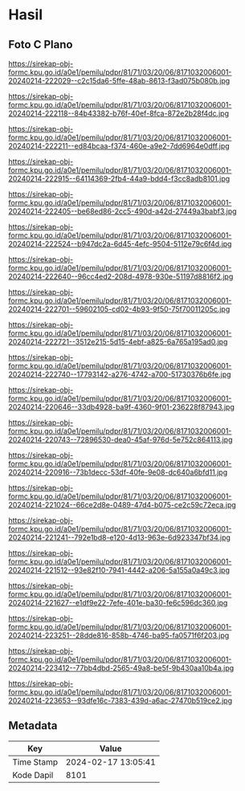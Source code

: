 # Hasil

## Foto C Plano

https://sirekap-obj-formc.kpu.go.id/a0e1/pemilu/pdpr/81/71/03/20/06/8171032006001-20240214-222029--c2c15da6-5ffe-48ab-8613-f3ad075b080b.jpg

https://sirekap-obj-formc.kpu.go.id/a0e1/pemilu/pdpr/81/71/03/20/06/8171032006001-20240214-222118--84b43382-b76f-40ef-8fca-872e2b28f4dc.jpg

https://sirekap-obj-formc.kpu.go.id/a0e1/pemilu/pdpr/81/71/03/20/06/8171032006001-20240214-222211--ed84bcaa-f374-460e-a9e2-7dd6964e0dff.jpg

https://sirekap-obj-formc.kpu.go.id/a0e1/pemilu/pdpr/81/71/03/20/06/8171032006001-20240214-222915--64114369-2fb4-44a9-bdd4-f3cc8adb8101.jpg

https://sirekap-obj-formc.kpu.go.id/a0e1/pemilu/pdpr/81/71/03/20/06/8171032006001-20240214-222405--be68ed86-2cc5-490d-a42d-27449a3babf3.jpg

https://sirekap-obj-formc.kpu.go.id/a0e1/pemilu/pdpr/81/71/03/20/06/8171032006001-20240214-222524--b947dc2a-6d45-4efc-9504-5112e79c6f4d.jpg

https://sirekap-obj-formc.kpu.go.id/a0e1/pemilu/pdpr/81/71/03/20/06/8171032006001-20240214-222640--96cc4ed2-208d-4978-930e-51197d8816f2.jpg

https://sirekap-obj-formc.kpu.go.id/a0e1/pemilu/pdpr/81/71/03/20/06/8171032006001-20240214-222701--59602105-cd02-4b93-9f50-75f70011205c.jpg

https://sirekap-obj-formc.kpu.go.id/a0e1/pemilu/pdpr/81/71/03/20/06/8171032006001-20240214-222721--3512e215-5d15-4ebf-a825-6a765a195ad0.jpg

https://sirekap-obj-formc.kpu.go.id/a0e1/pemilu/pdpr/81/71/03/20/06/8171032006001-20240214-222740--17793142-a276-4742-a700-51730376b6fe.jpg

https://sirekap-obj-formc.kpu.go.id/a0e1/pemilu/pdpr/81/71/03/20/06/8171032006001-20240214-220646--33db4928-ba9f-4360-9f01-236228f87943.jpg

https://sirekap-obj-formc.kpu.go.id/a0e1/pemilu/pdpr/81/71/03/20/06/8171032006001-20240214-220743--72896530-dea0-45af-976d-5e752c864113.jpg

https://sirekap-obj-formc.kpu.go.id/a0e1/pemilu/pdpr/81/71/03/20/06/8171032006001-20240214-220916--73b1decc-53df-40fe-9e08-dc640a6bfd11.jpg

https://sirekap-obj-formc.kpu.go.id/a0e1/pemilu/pdpr/81/71/03/20/06/8171032006001-20240214-221024--66ce2d8e-0489-47d4-b075-ce2c59c72eca.jpg

https://sirekap-obj-formc.kpu.go.id/a0e1/pemilu/pdpr/81/71/03/20/06/8171032006001-20240214-221241--792e1bd8-e120-4d13-963e-6d923347bf34.jpg

https://sirekap-obj-formc.kpu.go.id/a0e1/pemilu/pdpr/81/71/03/20/06/8171032006001-20240214-221512--93e82f10-7941-4442-a206-5a155a0a49c3.jpg

https://sirekap-obj-formc.kpu.go.id/a0e1/pemilu/pdpr/81/71/03/20/06/8171032006001-20240214-221627--e1df9e22-7efe-401e-ba30-fe6c596dc360.jpg

https://sirekap-obj-formc.kpu.go.id/a0e1/pemilu/pdpr/81/71/03/20/06/8171032006001-20240214-223251--28dde816-858b-4746-ba95-fa0571f6f203.jpg

https://sirekap-obj-formc.kpu.go.id/a0e1/pemilu/pdpr/81/71/03/20/06/8171032006001-20240214-223412--77bb4dbd-2565-49a8-be5f-9b430aa10b4a.jpg

https://sirekap-obj-formc.kpu.go.id/a0e1/pemilu/pdpr/81/71/03/20/06/8171032006001-20240214-223653--93dfe16c-7383-439d-a6ac-27470b519ce2.jpg


## Metadata

| Key        | Value               |
| ---------- | ------------------- |
| Time Stamp | 2024-02-17 13:05:41 |
| Kode Dapil | 8101                |



